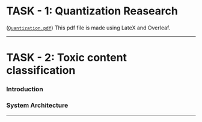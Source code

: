# TASK - 1: Quantization Reasearch

([`Quantization.pdf`](./Quantization.pdf))
This pdf file is made using LateX and Overleaf.

---

# TASK - 2: Toxic content classification

### Introduction

### System Architecture

---
